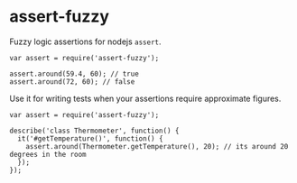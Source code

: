 # assert-fuzzy
Fuzzy logic assertions for nodejs `assert`.

```
var assert = require('assert-fuzzy');

assert.around(59.4, 60); // true
assert.around(72, 60); // false
```

Use it for writing tests when your assertions require approximate figures.

```
var assert = require('assert-fuzzy');

describe('class Thermometer', function() {
  it('#getTemperature()', function() {
    assert.around(Thermometer.getTemperature(), 20); // its around 20 degrees in the room
  });
});

```
